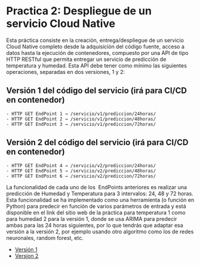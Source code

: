 # Practica 2: Despliegue de un servicio Cloud Native

Esta práctica consiste en la creación, entrega/despliegue de un servicio Cloud Native completo desde la adquisición del código fuente, acceso a datos hasta la ejecución de contenedores, compuesto por una API de tipo HTTP RESTful que permita entregar un servicio de predicción de temperatura y humedad. Esta API debe tener como mínimo las siguientes operaciones, separadas en dos versiones, 1 y 2:
## Versión 1 del código del servicio (irá para CI/CD en contenedor)
    - HTTP GET EndPoint 1 → /servicio/v1/prediccion/24horas/
    - HTTP GET EndPoint 2 → /servicio/v1/prediccion/48horas/
    - HTTP GET EndPoint 3 → /servicio/v1/prediccion/72horas/
## Versión 2 del código del servicio (irá para CI/CD en contenedor)
    - HTTP GET EndPoint 4 → /servicio/v2/prediccion/24horas/
    - HTTP GET EndPoint 5 → /servicio/v2/prediccion/48horas/
    - HTTP GET EndPoint 6 → /servicio/v2/prediccion/72horas/

La funcionalidad de cada uno de los ​ EndPoints​ anteriores es realizar una predicción de Humedad y Temperatura para 3 intervalos: 24, 48 y 72 horas. Esta funcionalidad se ha implementado como una herramienta (o función en Python) para predecir en función de varios parámetros de entrada y está disponible en el link del sitio web de la práctica para temperatura 1 como para humedad 2 para la versión 1, donde se usa ARIMA para predecir ambas para las 24 horas siguientes, por lo que tendrás que adaptar esa versión a la versión 2, por ejemplo usando otro algoritmo como los de redes neuronales, random forest, etc.

- [Versión 1](https://github.com/natalia2911/P2AirflowForecast/tree/version1)
- [Version 2](https://github.com/natalia2911/P2AirflowForecast/tree/version1)
